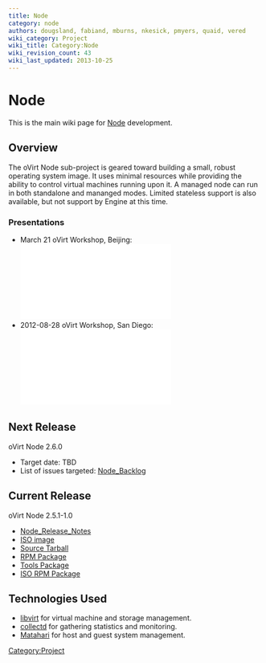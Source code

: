 ```yaml
---
title: Node
category: node
authors: dougsland, fabiand, mburns, nkesick, pmyers, quaid, vered
wiki_category: Project
wiki_title: Category:Node
wiki_revision_count: 43
wiki_last_updated: 2013-10-25
---
```


# Node

This is the main wiki page for [Node](Node) development.

## Overview

The oVirt Node sub-project is geared toward building a small, robust operating system image. It uses minimal resources while providing the ability to control virtual machines running upon it. A managed node can run in both standalone and mananged modes. Limited stateless support is also available, but not support by Engine at this time.

### Presentations

*   March 21 oVirt Workshop, Beijing: ![](ovirt-node.pdf "fig:ovirt-node.pdf")
*   2012-08-28 oVirt Workshop, San Diego: ![](Ovirt-node-2012-08-28.pdf "fig:Ovirt-node-2012-08-28.pdf")

## Next Release

oVirt Node 2.6.0

*   Target date: TBD
*   List of issues targeted: [Node_Backlog](Node_Backlog)

## Current Release

oVirt Node 2.5.1-1.0

*   [Node_Release_Notes](Node_Release_Notes)
*   [ISO image](http://ovirt.org/releases/stable/tools/ovirt-node-iso-2.5.1-1.0.fc17.iso)
*   [Source Tarball](http://ovirt.org/releases/stable/src/ovirt-node-2.5.1.tar.gz)
*   [RPM Package](http://ovirt.org/releases/stable/rpm/Fedora/17/noarch/ovirt-node-2.5.1-1.fc17.noarch.rpm)
*   [Tools Package](http://ovirt.org/releases/stable/rpm/Fedora/17/noarch/ovirt-node-tools-2.5.1-1.fc17.noarch.rpm)
*   [ISO RPM Package](http://ovirt.org/releases/stable/rpm/Fedora/17/noarch/ovirt-node-iso-2.5.1-1.0.fc17.noarch.rpm)

## Technologies Used

*   [libvirt](http://libvirt.org/) for virtual machine and storage management.
*   [collectd](http://collectd.org/) for gathering statistics and monitoring.
*   [Matahari](http://matahari.fedorahosted.org) for host and guest system management.

<Category:Project>
